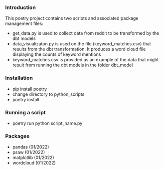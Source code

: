 ### Introduction
This poetry project contains two scripts and associated package management files:
- get_data.py is used to collect data from reddit to be transformed by the dbt models
- data_visualizaton.py is used on the file (keyword_matches.csv) that results from the dbt transformation. It produces a word cloud file displaying the counts of keyword mentions
- keyword_matches.csv is provided as an example of the data that might result from running the dbt models in the folder dbt_model

### Installation
- pip install poetry
- change directory to python_scripts
- poetry install

### Running a script
- poetry run python script_name.py

### Packages
- pandas (01/2022)
- psaw (01/2022)
- matplotlib (01/2022)
- wordcloud (01/2022) 